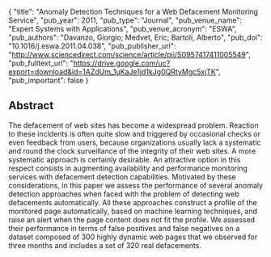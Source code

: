 {
  "title": "Anomaly Detection Techniques for a Web Defacement Monitoring Service",
  "pub_year": 2011,
  "pub_type": "Journal",
  "pub_venue_name": "Expert Systems with Applications",
  "pub_venue_acronym": "ESWA",
  "pub_authors": "Davanzo, Giorgio; Medvet, Eric; Bartoli, Alberto",
  "pub_doi": "10.1016/j.eswa.2011.04.038",
  "pub_publisher_url": "http://www.sciencedirect.com/science/article/pii/S0957417411005549",
  "pub_fulltext_url": "https://drive.google.com/uc?export=download&id=1AZdUm_1uKaJe1jd1kJg0QRtyMgc5xjTK",
  "pub_important": false
}

## Abstract
The defacement of web sites has become a widespread problem. Reaction to these incidents is often quite slow and triggered by occasional checks or even feedback from users, because organizations usually lack a systematic and round the clock surveillance of the integrity of their web sites. A more systematic approach is certainly desirable. An attractive option in this respect consists in augmenting availability and performance monitoring services with defacement detection capabilities. Motivated by these considerations, in this paper we assess the performance of several anomaly detection approaches when faced with the problem of detecting web defacements automatically. All these approaches construct a profile of the monitored page automatically, based on machine learning techniques, and raise an alert when the page content does not fit the profile. We assessed their performance in terms of false positives and false negatives on a dataset composed of 300 highly dynamic web pages that we observed for three months and includes a set of 320 real defacements.
